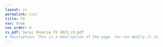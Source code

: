 ```yaml
---
layout: cv
permalink: /cv/
title: CV
nav: true
nav_order: 4
cv_pdf: Suraj Shourie CV 2023_v3.pdf
# description: This is a description of the page. You can modify it in 'pages/_cv.md'. You can also change or remove the top pdf download button.
---
```

<object data="{{ site.url }}{{ site.baseurl }}/assets/pdf/Suraj Shourie CV 2023_v3.pdf" width="100%" height="1100" type='application/pdf'></object>